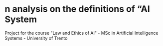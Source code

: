 # n analysis on the definitions of “AI System
Project for the course "Law and Ethics of AI" - MSc in Artificial Intelligence Systems - University of Trento
